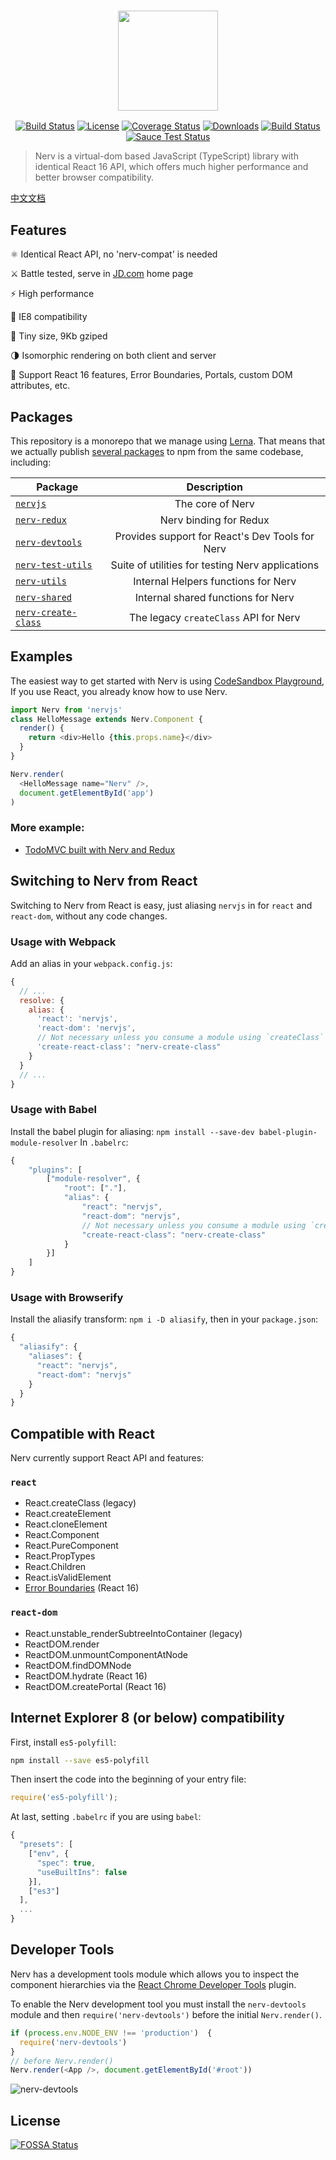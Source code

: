 
<h3 style="text-align:center;font-weight: 300;" align="center">
  <img src="http://storage.360buyimg.com/mtd/home/logo-2x1513837926707.png" width="160px">
</h3>

<p align="center">
  <a href="https://www.npmjs.com/package/nervjs"><img src="https://img.shields.io/npm/v/nervjs.svg?style=flat-square" alt="Build Status"></a>
  <a href="https://www.npmjs.com/package/vue"><img src="https://img.shields.io/npm/l/nervjs.svg" alt="License"></a>
  <a href="https://coveralls.io/github/NervJS/nerv?branch=master"><img src="https://img.shields.io/coveralls/NervJS/nerv.svg?style=flat-square" alt="Coverage Status"></a>
  <a href="https://www.npmjs.com/package/nervjs"><img src="https://img.shields.io/npm/dt/nervjs.svg?style=flat-square" alt="Downloads"></a>
  <a href="https://travis-ci.org/NervJS/nerv"><img src="https://img.shields.io/travis/NervJS/nerv.svg?style=flat-square" alt="Build Status"></a>
  <a href="https://saucelabs.com/u/nerv-project"><img src="https://saucelabs.com/browser-matrix/nerv-project.svg" alt="Sauce Test Status"></a>
</p>


> Nerv is a virtual-dom based JavaScript (TypeScript) library with identical React 16 API, which offers much higher performance and better browser compatibility.

[中文文档](/README_CN.md)


## Features

⚛ Identical React API, no 'nerv-compat' is needed

️⚔ Battle tested, serve in [JD.com](https://jd.com) home page

⚡️ High performance

🤣 IE8 compatibility

🎯 Tiny size, 9Kb gziped

🌗 Isomorphic rendering on both client and server

💫 Support React 16 features, Error Boundaries, Portals, custom DOM attributes, etc.

## Packages

This repository is a monorepo that we manage using [Lerna](https://github.com/lerna/lerna). That means that we actually publish [several packages](/packages) to npm from the same codebase, including:

| Package           |   Description |
| ------------- |:-------------:|
| [`nervjs`](/packages/nerv)      |  The core of Nerv  |
| [`nerv-redux`](/packages/nerv-redux)      |  Nerv binding for Redux  |
| [`nerv-devtools`](/packages/nerv-devtools) | Provides support for React's Dev Tools for Nerv   |
| [`nerv-test-utils`](/packages/nerv-test-utils) | Suite of utilities for testing Nerv applications   |
| [`nerv-utils`](/packages/nerv-utils) |  Internal Helpers functions for Nerv  |
| [`nerv-shared`](/packages/nerv-shared) |  Internal shared functions for Nerv  |
| [`nerv-create-class`](/packages/nerv-create-class) |  The legacy `createClass` API for Nerv  |

## Examples

The easiest way to get started with Nerv is using [CodeSandbox Playground](https://codesandbox.io/s/qkr5ww1q8j), If you use React, you already know how to use Nerv.

```javascript
import Nerv from 'nervjs'
class HelloMessage extends Nerv.Component {
  render() {
    return <div>Hello {this.props.name}</div>
  }
}

Nerv.render(
  <HelloMessage name="Nerv" />,
  document.getElementById('app')
)
```

### More example: 
* [TodoMVC built with Nerv and Redux](https://github.com/NervJS/nerv-redux-todomvc)


## Switching to Nerv from React

Switching to Nerv from React is easy, just aliasing `nervjs` in for `react` and `react-dom`, without any code changes.

### Usage with Webpack

Add an alias in your `webpack.config.js`:

```js
{
  // ...
  resolve: {
    alias: {
      'react': 'nervjs',
      'react-dom': 'nervjs',
      // Not necessary unless you consume a module using `createClass`
      'create-react-class': "nerv-create-class"
    }
  }
  // ...
}
```

### Usage with Babel

Install the babel plugin for aliasing: `npm install --save-dev babel-plugin-module-resolver`
In `.babelrc`:

```js
{
    "plugins": [
        ["module-resolver", {
            "root": ["."],
            "alias": {
                "react": "nervjs",
                "react-dom": "nervjs",
                // Not necessary unless you consume a module using `createClass`
                "create-react-class": "nerv-create-class"
            }
        }]
    ]
}
```

### Usage with Browserify

Install the aliasify transform: `npm i -D aliasify`, then in your `package.json`:

```js
{
  "aliasify": {
    "aliases": {
      "react": "nervjs",
      "react-dom": "nervjs"
    }
  }
}
```

## Compatible with React

Nerv currently support React API and features:

### `react`

* React.createClass (legacy)
* React.createElement
* React.cloneElement
* React.Component
* React.PureComponent
* React.PropTypes
* React.Children
* React.isValidElement
* [Error Boundaries](https://reactjs.org/docs/error-boundaries.html#introducing-error-boundaries) (React 16)
 
### `react-dom`

* React.unstable_renderSubtreeIntoContainer (legacy)
* ReactDOM.render
* ReactDOM.unmountComponentAtNode
* ReactDOM.findDOMNode
* ReactDOM.hydrate (React 16)
* ReactDOM.createPortal (React 16)


## Internet Explorer 8 (or below) compatibility

First, install `es5-polyfill`:

```bash
npm install --save es5-polyfill
```

Then insert the code into the beginning of your entry file:

```js
require('es5-polyfill');
```

At last, setting `.babelrc` if you are using `babel`:

```js
{
  "presets": [
    ["env", {
      "spec": true,
      "useBuiltIns": false
    }],
    ["es3"]
  ],
  ...
}
```

## Developer Tools

Nerv has a development tools module which allows you to inspect the component hierarchies via the [React Chrome Developer Tools](https://chrome.google.com/webstore/detail/react-developer-tools/fmkadmapgofadopljbjfkapdkoienihi) plugin. 

To enable the Nerv development tool you must install the `nerv-devtools` module and then `require('nerv-devtools')` before the initial `Nerv.render()`.


```js
if (process.env.NODE_ENV !== 'production')  {
  require('nerv-devtools')
}
// before Nerv.render()
Nerv.render(<App />, document.getElementById('#root'))
```


![nerv-devtools](https://i.loli.net/2018/01/09/5a5480c074d99.png)



## License

[![FOSSA Status](https://app.fossa.io/api/projects/git%2Bgithub.com%2FNervJS%2Fnerv.svg?type=large)](https://app.fossa.io/projects/git%2Bgithub.com%2FNervJS%2Fnerv?ref=badge_large)